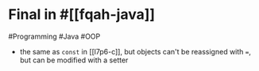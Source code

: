 # Final in #[[fqah-java]]

#Programming #Java #OOP

- the same as `const` in [[l7p6-c]], but objects can't be reassigned with `=`, but can be modified with a setter
